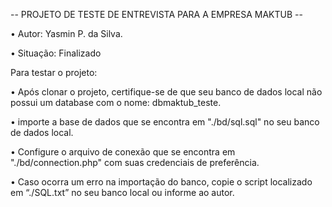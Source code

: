 -- PROJETO DE TESTE DE ENTREVISTA PARA A EMPRESA MAKTUB --

•	Autor: Yasmin P. da Silva.

•	Situação: Finalizado


Para testar o projeto:

•	Após clonar o projeto, certifique-se de que seu banco de dados local não possui um database com o nome: dbmaktub_teste.

•	importe a base de dados que se encontra em "./bd/sql.sql" no seu banco de dados local.

•	Configure o arquivo de conexão que se encontra em "./bd/connection.php" com suas credenciais de preferência.

•	Caso ocorra um erro na importação do banco, copie o script localizado em “./SQL.txt” no seu banco local ou informe ao autor.

